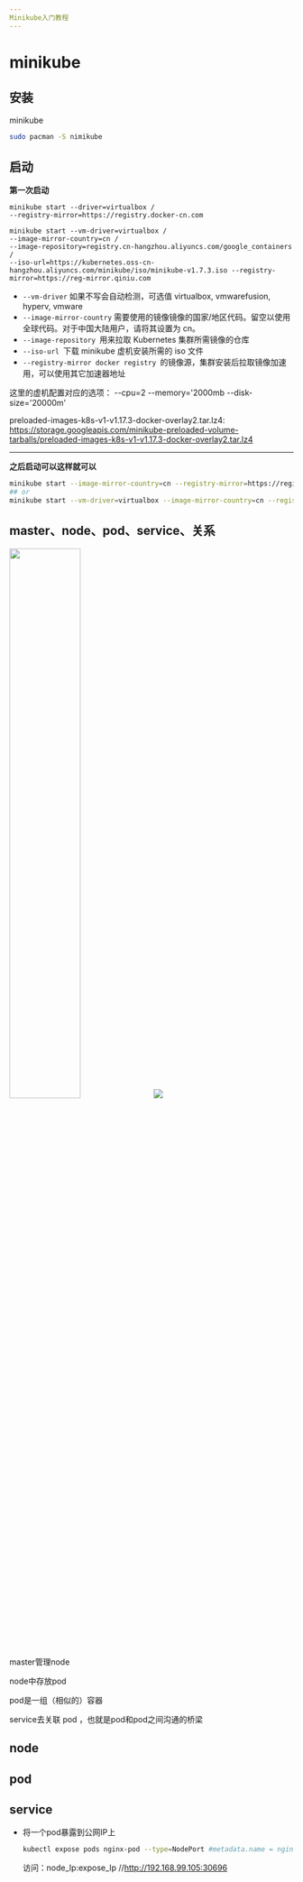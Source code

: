 ```yaml
---
Minikube入门教程
---
```

# minikube

## 安装

minikube

```bash
sudo pacman -S nimikube
```

## 启动

**第一次启动**

```
minikube start --driver=virtualbox /
--registry-mirror=https://registry.docker-cn.com

minikube start --vm-driver=virtualbox /
--image-mirror-country=cn /
--image-repository=registry.cn-hangzhou.aliyuncs.com/google_containers /
--iso-url=https://kubernetes.oss-cn-hangzhou.aliyuncs.com/minikube/iso/minikube-v1.7.3.iso --registry-mirror=https://reg-mirror.qiniu.com

```

- `--vm-driver` 如果不写会自动检测，可选值 virtualbox, vmwarefusion, hyperv, vmware
- `--image-mirror-country` 需要使用的镜像镜像的国家/地区代码。留空以使用全球代码。对于中国大陆用户，请将其设置为 cn。
- `--image-repository `用来拉取 Kubernetes 集群所需镜像的仓库
- `--iso-url `下载 minikube 虚机安装所需的 iso 文件
- `--registry-mirror docker registry `的镜像源，集群安装后拉取镜像加速用，可以使用其它加速器地址

这里的虚机配置对应的选项：
--cpu=2
 --memory='2000mb
--disk-size='20000m'

preloaded-images-k8s-v1-v1.17.3-docker-overlay2.tar.lz4: https://storage.googleapis.com/minikube-preloaded-volume-tarballs/preloaded-images-k8s-v1-v1.17.3-docker-overlay2.tar.lz4

---

**之后启动可以这样就可以**

```bash
minikube start --image-mirror-country=cn --registry-mirror=https://registry.docker-cn.com
## or 
minikube start --vm-driver=virtualbox --image-mirror-country=cn --registry-mirror=https://reg-mirror.qiniu.com
```

## master、node、pod、service、关系

<img src="https://kuboard.cn/assets/img/module_03_nodes.38f0ef71.svg" style="width:50%;height:50%;" /> <img src="https://kuboard.cn/assets/img/module_04_services.11cdc7bc.svg"  />

master管理node

node中存放pod

pod是一组（相似的）容器

service去关联 pod ，也就是pod和pod之间沟通的桥梁

## node



## pod



## service

- 将一个pod暴露到公网IP上

  ```bash
  kubectl expose pods nginx-pod --type=NodePort #metadata.name = nginx-pod
  ```

  访问：node_Ip:expose_Ip  //http://192.168.99.105:30696

